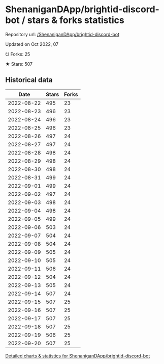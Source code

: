 # ShenaniganDApp/brightid-discord-bot / stars & forks statistics

Repository url: [/ShenaniganDApp/brightid-discord-bot](https://github.com/ShenaniganDApp/brightid-discord-bot)

Updated on Oct 2022, 07

☋ Forks: 25

★ Stars: 507

## Historical data
| Date | Stars | Forks |
|------|-------|-------|
| 2022-08-22 | 495 | 23 | 
| 2022-08-23 | 496 | 23 | 
| 2022-08-24 | 496 | 23 | 
| 2022-08-25 | 496 | 23 | 
| 2022-08-26 | 497 | 24 | 
| 2022-08-27 | 497 | 24 | 
| 2022-08-28 | 498 | 24 | 
| 2022-08-29 | 498 | 24 | 
| 2022-08-30 | 498 | 24 | 
| 2022-08-31 | 499 | 24 | 
| 2022-09-01 | 499 | 24 | 
| 2022-09-02 | 497 | 24 | 
| 2022-09-03 | 498 | 24 | 
| 2022-09-04 | 498 | 24 | 
| 2022-09-05 | 499 | 24 | 
| 2022-09-06 | 503 | 24 | 
| 2022-09-07 | 504 | 24 | 
| 2022-09-08 | 504 | 24 | 
| 2022-09-09 | 505 | 24 | 
| 2022-09-10 | 505 | 24 | 
| 2022-09-11 | 506 | 24 | 
| 2022-09-12 | 504 | 24 | 
| 2022-09-13 | 505 | 24 | 
| 2022-09-14 | 507 | 24 | 
| 2022-09-15 | 507 | 25 | 
| 2022-09-16 | 507 | 25 | 
| 2022-09-17 | 507 | 25 | 
| 2022-09-18 | 507 | 25 | 
| 2022-09-19 | 506 | 25 | 
| 2022-09-20 | 507 | 25 | 


[Detailed charts & statistics for ShenaniganDApp/brightid-discord-bot](https://reviewgithub.com/rep/ShenaniganDApp/brightid-discord-bot)
